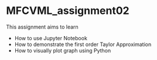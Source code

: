 # MFCVML_assignment02
This assignment aims to learn
* How to use Jupyter Notebook
* How to demonstrate the first order Taylor Approximation
* How to visually plot graph using Python
